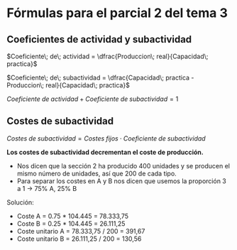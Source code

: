 # Fórmulas para el parcial 2 del tema 3

## Coeficientes de actividad y subactividad

$Coeficiente\; de\; actividad = \dfrac{Produccion\; real}{Capacidad\; practica}$

$Coeficiente\; de\; subactividad = \dfrac{Capacidad\; practica - Produccion\; real}{Capacidad\; practica}$

$Coeficiente\; de\; actividad + Coeficiente\; de\; subactividad = 1$

## Costes de subactividad

$Costes\; de\; subactividad=Costes\; fijos \cdot Coeficiente\; de\; subactividad$

**Los costes de subactividad <span class="red">decrementan</span> el coste de producción.**

- Nos dicen que la sección 2 ha producido 400 unidades y se producen el mismo número de unidades, así que 200 de cada tipo.
- Para separar los costes en A y B nos dicen que usemos la proporción 3 a 1 → 75% A, 25% B

Solución:

- Coste A = 0.75 * 104.445 = 78.333,75
- Coste B = 0.25 * 104.445 = 26.111,25
- Coste unitario A = 78.333,75 / 200 = 391,67
- Coste unitario B = 26.111,25 / 200 = 130,56
